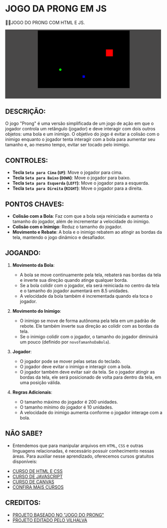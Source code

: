 # JOGO DA PRONG EM JS
👨‍💻JOGO DO PRONG COM HTML E JS.

<img src="FOTO.png" align="center" width="500"> <br>

## DESCRIÇÃO:
O jogo "Prong" é uma versão simplificada de um jogo de ação em que o jogador controla um retângulo (jogador) e deve interagir com dois outros objetos: uma bola e um inimigo. O objetivo do jogo é evitar a colisão com o inimigo enquanto o jogador tenta interagir com a bola para aumentar seu tamanho e, ao mesmo tempo, evitar ser tocado pelo inimigo.

## CONTROLES:
- **Tecla `Seta para Cima` (`UP`)**: Move o jogador para cima.
- **Tecla `Seta para Baixo` (`DOWN`)**: Move o jogador para baixo.
- **Tecla `Seta para Esquerda` (`LEFT`)**: Move o jogador para a esquerda.
- **Tecla `Seta para Direita` (`RIGHT`)**: Move o jogador para a direita.

## PONTOS CHAVES:
- **Colisão com a Bola**: Faz com que a bola seja reiniciada e aumenta o tamanho do jogador, além de incrementar a velocidade do inimigo.
- **Colisão com o Inimigo**: Reduz o tamanho do jogador.
- **Movimento e Rebate**: A bola e o inimigo rebatem ao atingir as bordas da tela, mantendo o jogo dinâmico e desafiador.

## JOGANDO:
1. **Movimento da Bola**:
    - A bola se move continuamente pela tela, rebaterá nas bordas da tela e inverte sua direção quando atinge qualquer borda.
    - Se a bola colidir com o jogador, ela será reiniciada no centro da tela e o tamanho do jogador aumentará em 8.5 unidades.
    - A velocidade da bola também é incrementada quando ela toca o jogador.

2. **Movimento do Inimigo**:
    - O inimigo se move de forma autônoma pela tela em um padrão de rebote. Ele também inverte sua direção ao colidir com as bordas da tela.
    - Se o inimigo colidir com o jogador, o tamanho do jogador diminuirá um pouco (definido por `novoTamanhoDaBola`).

3. **Jogador**:
    - O jogador pode se mover pelas setas do teclado.
    - O jogador deve evitar o inimigo e interagir com a bola.
    - O jogador também deve evitar sair da tela. Se o jogador atingir as bordas da tela, ele será posicionado de volta para dentro da tela, em uma posição válida.

4. **Regras Adicionais**:
    - O tamanho máximo do jogador é 200 unidades.
    - O tamanho mínimo do jogador é 10 unidades.
    - A velocidade do inimigo aumenta conforme o jogador interage com a bola.

## NÃO SABE?
- Entendemos que para manipular arquivos em `HTML`, `CSS` e outras linguagens relacionadas, é necessário possuir conhecimento nessas áreas. Para auxiliar nesse aprendizado, oferecemos cursos gratuitos disponíveis:
* [CURSO DE HTML E CSS](https://github.com/VILHALVA/CURSO-DE-HTML-E-CSS)
* [CURSO DE JAVASCRIPT](https://github.com/VILHALVA/CURSO-DE-JAVASCRIPT)
* [CURSO DE CANVAS](https://github.com/VILHALVA/CURSO-DE-CANVAS)
* [CONFIRA MAIS CURSOS](https://github.com/VILHALVA?tab=repositories&q=+topic:CURSO)

## CREDITOS:
- [PROJETO BASEADO NO "JOGO DO PRONG"](https://github.com/VILHALVA/JOGO-DO-PRONG)
- [PROJETO EDITADO PELO VILHALVA](https://github.com/VILHALVA)
